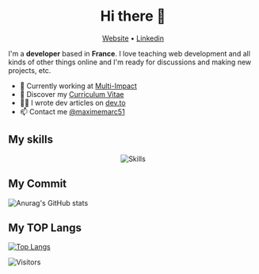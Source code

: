<h1 align="center">Hi there 👋</h1>

<p align="center">
  <a href="https://www.maximemarc.pro/">Website</a> •
  <a href="https://www.linkedin.com/in/maximemarc51">Linkedin</a>
</p>

I'm a __developer__ based in __France__. I love teaching web development and all kinds of other things online and I'm ready for discussions and making new projects, etc.

* 💼 Currently working at [Multi-Impact](https://www.multi-impact.com/) <br/>
* 🔖 Discover my [Curriculum Vitae](https://www.maximemarc.online/img/Maxime_MARC_CV.pdf)<br/>
* ✍🏻 I wrote dev articles on [dev.to](https://dev.to/maximemarc) <br/>
* 📫 Contact me [@maximemarc51](https://twitter.com/maximemarc51)

## My skills

<p align="center">
  <img align="center" alt="Skills" src="https://github.com/maximemarc/maximemarc/blob/main/img/pack.png" />
</p>

## My Commit

![Anurag's GitHub stats](https://github-readme-stats.vercel.app/api?username=maximemarc&show_icons=true&theme=radical)


## My TOP Langs

[![Top Langs](https://github-readme-stats.vercel.app/api/top-langs/?username=maximemarc&langs_count=8)](https://github.com/anuraghazra/github-readme-stats)



![Visitors](https://visitor-badge.laobi.icu/badge?page_id=maximemarc.maximemarc)
